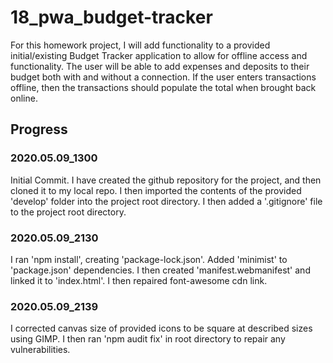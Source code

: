 # 18_pwa_budget-tracker

For this homework project, I will add functionality to a provided initial/existing Budget Tracker application to allow for offline access and functionality. The user will be able to add expenses and deposits to their budget both with and without a connection. If the user enters transactions offline, then the transactions should populate the total when brought back online.

## Progress

### 2020.05.09_1300

Initial Commit.  I have created the github repository for the project, and then cloned it to my local repo.  I then imported the contents of the provided 'develop' folder into the project root directory.  I then added a '.gitignore' file to the project root directory.

### 2020.05.09_2130

I ran 'npm install', creating 'package-lock.json'.  Added 'minimist' to 'package.json' dependencies.  I then created 'manifest.webmanifest' and linked it to 'index.html'.  I then repaired font-awesome cdn link.

### 2020.05.09_2139

I corrected canvas size of provided icons to be square at described sizes using GIMP.  I then ran 'npm audit fix' in root directory to repair any vulnerabilities.
